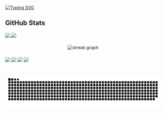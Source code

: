 <!-- Ideas and tools
https://github.com/rzashakeri/beautify-github-profile
Themes
tokyonight
catppuccin-mocha

Typing effect
https://github.com/DenverCoder1/readme-typing-svg
-->
<a href="https://git.io/typing-svg"><img src="https://readme-typing-svg.demolab.com?font=Fira+Code&size=24&duration=2000&pause=2000&color=9D7CD8&center=true&random=false&width=800&height=60&lines=Hi+there%2C+I'm+Christian%F0%9F%91%8B;%E3%81%A9%E3%82%82%EF%BD%9E%E3%80%81%E5%83%95%E3%81%AF%E3%82%AF%E3%83%AA%E3%82%B9%E3%83%81%E3%83%A3%E3%83%B3%E3%81%A7%E3%81%99%EF%BD%9E%EF%BC%81%E3%82%88%E3%82%8D%E3%81%97%E3%81%8F%E3%81%8A%E9%A1%98%E3%81%84%E3%81%84%E3%81%9F%E3%81%97%E3%81%BE%E3%81%99%EF%BC%81" alt="Typing SVG" /></a>

<!-- Some title!

🔭 I’m currently working on a marketplace

🌱 I’m currently learning Docker, Supabase, AWS

💬 Ask me about Node.js, React, Firebase... or anything here

⚡ Fun fact Game of Thrones Night's Watch cloaks are made from Ikea rugs

-->

## GitHub Stats

<a href="https://github.com/CIsValid">
  <img height=200 align="center" src="https://github-readme-stats.vercel.app/api?username=CIsValid&show_icons=true&theme=tokyonight" />
</a>
<a href="https://github.com/CIsValid">
  <img height=200 align="center" src="https://github-readme-stats.vercel.app/api/top-langs/?username=CIsValid&layout=compact&theme=tokyonight" />
</a>

###

<div align="center">
  <img src="https://streak-stats.demolab.com?user=CIsValid&locale=en&mode=daily&theme=tokyonight&hide_border=false&border_radius=5&order=3" height="200" alt="streak graph"  />
</div>

<!-- Themes for streak stats
https://github.com/DenverCoder1/github-readme-streak-stats/blob/main/docs/themes.md
-->
###

<!-- 
<h3 align="left">Engine Experience</h3>
<p align="left"> <a href="https://unity.com/" target="_blank" rel="noreferrer"> <img src="https://www.vectorlogo.zone/logos/unity3d/unity3d-icon.svg" alt="unity" width="40" height="40"/> </a> <a href="https://unrealengine.com/" target="_blank" rel="noreferrer"> <img src="https://raw.githubusercontent.com/kenangundogan/fontisto/036b7eca71aab1bef8e6a0518f7329f13ed62f6b/icons/svg/brand/unreal-engine.svg" alt="unreal" width="40" height="40"/> </a> </p>
-->

<p dir="auto"><a href="https://github.com/CIsValid/ArchHyprDots"><img src="https://github-readme-stats.vercel.app/api/pin/?username=CIsValid&repo=ArchHyprDots&theme=tokyonight" style="max-width: 100%;"></a>
<a href="https://github.com/CIsValid/init.lua"><img src="https://github-readme-stats.vercel.app/api/pin/?username=CIsValid&repo=init.lua&theme=tokyonight" style="max-width: 100%;"></a>
<a href="https://github.com/CIsValid/Project-Temple"><img src="https://github-readme-stats.vercel.app/api/pin/?username=CIsValid&repo=Project-Temple&theme=tokyonight" style="max-width: 100%;"></a>
<a href="https://github.com/CIsValid/Mass-Rename-Transfer-Copy-Tool"><img src="https://github-readme-stats.vercel.app/api/pin/?username=CIsValid&repo=Mass-Rename-Transfer-Copy-Tool&theme=tokyonight" style="max-width: 100%;"></a></p>


###

<br clear="both">

<img src="https://raw.githubusercontent.com/CIsValid/CIsValid/output/github-contribution-grid-snake.svg" alt="Snake animation" />

###
